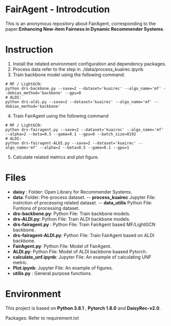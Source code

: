 # FairAgent - Introdcution
This is an anonymous repository about FairAgent, corresponding to the paper:**Enhancing New-item Fairness in Dynamic Recommender Systems**.
# Instruction
1. Install the related environment configuration and dependency packages.
2. Process data refer to the step in ./data/process_kuairec.ipynb
3. Train backbone model using the following command:
```
# MF / LightGCN:
python drs-backbone.py --save=2 --dataset='kuairec' --algo_name='mf' --debias_method='backbone' --gpu=0
# ALDI:
python drs-aldi.py --save=2 --dataset='kuairec' --algo_name='mf' --debias_method='backbone' 
```
4. Train FairAgent using the following command
```
# MF / LightGCN:
python drs-fairagent.py --save=2 --dataset='kuairec' --algo_name='mf' --alpha=2 --beta=0.5 --gama=0.1 --gpu=0 --batch_size=8192
# ALDI:
python drs-fairagent-ALDI.py --save=2 --dataset='kuairec' --algo_name='mf' --alpha=2 --beta=0.5 --gama=0.1 --gpu=1
```
5. Calculate related metrics and plot figure.
# Files

- **daisy** : Folder: Open Library for Recommender Systems.
- **data**: Folder: Pre-process dataset.
  -- **process_kuairec** Jupyter File: instrction of processing related dataset.
  -- **data_utilis** Python File: Funtions of processing dataset.
- **drs-backbone.py**: Python File: Train backbone models.
- **drs-ALDI.py**: Python File: Train ALDI backbone models.
- **drs-fairagent.py** : Python File: Train FairAgent based MF/LightGCN backbone.
- **drs-fairagent-ALDI.py**: Python File: Train FairAgent based on ALDI backbone.
- **FairAgent.py**: Python File: Model of FairAgent.
- **ALDI.py**: Python File: Model of ALDI backbone baased Pytorch.
- **calculate_unf.ipynb**: Jupyter File: An example of calculating UNF metric.
- **Plot.ipynb**: Jupyter File: An example of figures.
- **utilis.py** : General purpose functions.
# Environment
This project is based on **Python 3.8.1** , **Pytorch 1.8.0** and **DaisyRec-v2.0**.

Packages: Refer to requirement.txt


